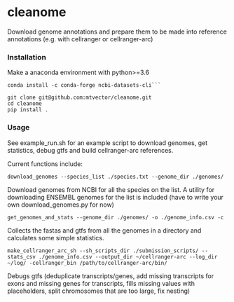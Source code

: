 # cleanome
Download genome annotations and prepare them to be made into reference annotations (e.g. with cellranger or cellranger-arc)


### Installation

Make a anaconda environment with python>=3.6

```
conda install -c conda-forge ncbi-datasets-cli```
```

```
git clone git@github.com:mtvector/cleanome.git
cd cleanome
pip install .
```

### Usage

See example_run.sh for an example script to download genomes, get statistics, debug gtfs and build cellranger-arc references.

Current functions include:
```
download_genomes --species_list ./species.txt --genome_dir ./genomes/
```
Download genomes from NCBI for all the species on the list. A utility for downloading ENSEMBL genomes for the list is included (have to write your own download_genomes.py for now)

```
get_genomes_and_stats --genome_dir ./genomes/ -o ./genome_info.csv -c
```
Collects the fastas and gtfs from all the genomes in a directory and calculates some simple statistics. 

```
make_cellranger_arc_sh --sh_scripts_dir ./submission_scripts/ --stats_csv ./genome_info.csv --output_dir ~/cellranger-arc --log_dir ~/log/ -cellranger_bin /path/to/cellranger-arc/bin/
```
Debugs gtfs (deduplicate transcripts/genes, add missing transcripts for exons and missing genes for transcripts, fills missing values with placeholders, split chromosomes that are too large, fix nesting)


